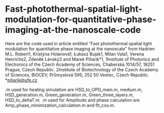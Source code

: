 # Fast-photothermal-spatial-light-modulation-for-quantitative-phase-imaging-at-the-nanoscale-code
Here are the code used in article entitled "Fast photothermal spatial light modulation for quantitative phase imaging at the nanoscale" from Hadrien M.L. Robert1, Kristýna Holanová1, Łukasz Bujak1, Milan Vala1, Verena Henrichs2, Zdeněk Lánský2 and Marek Piliarik*1, 1Institute of Photonics and Electronics of the Czech Academy of Sciences, Chaberská 1014/57, 18251 Prague, Czech Republic. 2Institute of Biotechnology of the Czech Academy of Sciences, BIOCEV, Průmyslová 595, 252 50 Vestec, Czech Republic. *piliarik@ufe.cz  

.m used for heating simulation are HSD_to_OPD_main.m, medium.m, HSD_generation.m, Green_generation.m, Green_three_layers.m, HSD_to_deltaT.m. 
.m used for Amplitude and phase calculation are Amp_phase_minimization_calculation.m and fit_cos.m.

